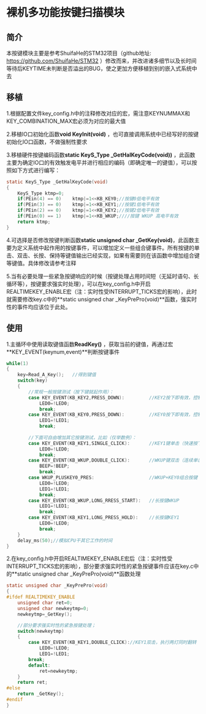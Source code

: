 # 裸机多功能按键扫描模块

## 简介
本按键模块主要是参考ShuifaHe的STM32项目（github地址: https://github.com/ShuifaHe/STM32 ）修改而来，并改进诸多细节以及长时间等待后KEYTIME未判断是否溢出的BUG，使之更加方便移植到别的嵌入式系统中去

## 移植
1.根据配置文件key_config.h中的注释修改对应的宏，需注意KEYNUMMAX和KEY_COMBINATION_MAX宏必须为对应的最大值

2.移植IO口初始化函数**void KeyInit(void)** ，也可直接调用系统中已经写好的按键初始化IO口函数，不做强制性要求

3.移植硬件按键编码函数**static KeyS_Type _GetHalKeyCode(void))** ，此函数主要为确定IO口的有效触发电平并进行相应的编码（即确定唯一的键值），可以按照如下方式进行编写：
```c
static KeyS_Type _GetHalKeyCode(void)
{
	KeyS_Type ktmp=0;
	if(PEin(4) == 0) 	ktmp|=1<<KB_KEY0;//按键0低电平有效
	if(PEin(3) == 0) 	ktmp|=1<<KB_KEY1;//按键1低电平有效
	if(PEin(2) == 0) 	ktmp|=1<<KB_KEY2;//按键2低电平有效
	if(PEin(0) == 1) 	ktmp|=1<<KB_WKUP;////按键 WKUP 高电平有效
	return ktmp;
}
```
4.可选择是否修改按键判断函数**static unsigned char _GetKey(void)**，此函数主要为定义系统中起作用的按键事件，可以增加定义一些组合键事件。所有按键的单击、双击、长按、保持等键值输出已经实现，如果有需要则在该函数中增加组合键等键值。具体修改请参考注释

5.当有必要处理一些紧急按键响应的时候（按键处理占用时间短（无延时语句、长循环等），按键要求强实时处理），可以在key_config.h中开启REALTIMEKEY_ENABLE宏（注：实时性受INTERRUPT_TICKS宏的影响），此时就需要修改key.c中的**static unsigned char _KeyPrePro(void)**函数，强实时性的事件均应该位于此处。

## 使用
1.主循环中使用读取键值函数**ReadKey()** ，获取当前的键值，再通过宏**KEY_EVENT(keynum,event)**判断按键事件
```c
while(1)
{
	key=Read_A_Key();	//得到键值
	switch(key)
	{				 
		//常规一般按键测试（按下键就起作用）：
		case KEY_EVENT(KB_KEY2,PRESS_DOWN):			//KEY2按下即有效，控制LED0翻转	
			LED0=!LED0;
			break;
		case KEY_EVENT(KB_KEY0,PRESS_DOWN):			//KEY0按下即有效，控制LED1翻转	 
			LED1=!LED1;
			break;
		
		//下面可自由增加其它按键测试，比如（仅举数例）：
		case KEY_EVENT(KB_KEY1,SINGLE_CLICK):		//KEY1键单击（快速按下再松开）	 
			LED0=!LED0;
			break;
		case KEY_EVENT(KB_WKUP,DOUBLE_CLICK):		//WKUP键双击（连续单击两次）
			BEEP=!BEEP;
			break;
		case WKUP_PLUSKEY0_PRES:					//WKUP+KEY0组合按键（先按下WKUP再按下KEY0）
			LED0=!LED0;
			LED1=!LED1;
			break;
		case KEY_EVENT(KB_WKUP,LONG_RRESS_START):	//长按键WKUP
			LED1=!LED1;
			break;
		case KEY_EVENT(KB_KEY1,LONG_PRESS_HOLD):	//长按键KEY1
			LED0=!LED0;
			break;
	}
	delay_ms(50);//模拟CPU干其它工作的时间
}
```
2.在key_config.h中开启REALTIMEKEY_ENABLE宏后（注：实时性受INTERRUPT_TICKS宏的影响），部分要求强实时性的紧急按键事件应该在key.c中的**static unsigned char _KeyPrePro(void)**函数处理
```c
static unsigned char _KeyPrePro(void)
{
#ifdef REALTIMEKEY_ENABLE
	unsigned char ret=0;
	unsigned char newkeytmp=0;
	newkeytmp=_GetKey();

    //部分要求强实时性的紧急按键处理；
	switch(newkeytmp)
	{
		case KEY_EVENT(KB_KEY1,DOUBLE_CLICK)://KEY1双击，执行两灯同时翻转（仅作为示例）
			LED0=!LED0;
			LED1=!LED1;
        break;
        default:
			ret=newkeytmp;
	}
	return ret;
#else
    return _GetKey();
#endif
}
```
